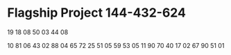 # Flagship Project 144-432-624
19 18 08 50 03 44 08 


10 81 06 43 02 88 04 65 72 25 51 05 59 53 05 11 90 70 
40 17 02 67 90 51 01
